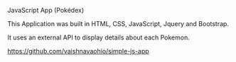 JavaScript App (Pokédex)

This Application was built in HTML, CSS, JavaScript, Jquery and Bootstrap.

It uses an external API to display details about each Pokemon.

https://github.com/vaishnavaohio/simple-js-app